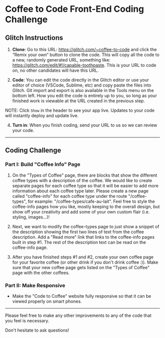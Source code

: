 # Coffee to Code Front-End Coding Challenge

## Glitch Instructions

1. **Clone**: Go to this URL: https://glitch.com/~coffee-to-code and click the “Remix your own” button to clone the code. This will copy all the code to a new, randomly generated URL, something like: https://glitch.com/edit/#!/capable-toothpaste. This is your URL to code on, no other candidates will have this URL.

2. **Code**: You can edit the code directly in the Glitch editor or use your editor of choice (VSCode, Sublime, etc) and copy paste the files into Glitch. Git import and export is also available in the Tools menu on the bottom left. How you edit the code is entirely up to you, so long as your finished work is viewable at the URL created in the previous step.

NOTE: Click `Show` in the header to see your app live. Updates to your code will instantly deploy and update live.

4. **Turn in**: When you finish coding, send your URL to us so we can review your code. 

---

## Coding Challenge

### Part I: Build "Coffee Info" Page

1.  On the "Types of Coffee" page, there are blocks that show the different coffee types with a description of the coffee. We would like to create separate pages for each coffee type so that it will be easier to add more information about each coffee type later. Please create a new page called "coffee-info" for each coffee type under the route "/coffee-types", for example: "/coffee-types/cafe-au-lait". Feel free to style the coffee-info pages how you like, mostly keeping to the overall design, but show off your creativity and add some of your own custom flair (i.e. styling, images...)!

2.  Next, we want to modify the coffee-types page to just show a snippet of the description showing the first two lines of text from the coffee description. Add a "Read more" link that links to the coffee-info pages built in step #1. The rest of the description text can be read on the coffee-info page.

3.  After you have finished steps #1 and #2, create your own coffee page for your favorite coffee (or other drink if you don't drink coffee :)). Make sure that your new coffee page gets listed on the "Types of Coffee" page with the other coffees.

### Part II: Make Responsive

-  Make the "Code to Coffee" website fully responsive so that it can be viewed properly on smart phones.

---

Please feel free to make any other improvements to any of the code that you feel is necessary.

Don't hesitate to ask questions!

